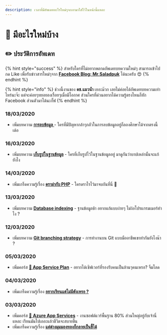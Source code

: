 ```yaml
---
description: เวลาที่มีอัพเดทอะไรใหม่ๆจะเอามาใส่ไว้ในหน้านี้แหละ
---
```


# 📰 มีอะไรใหม่บ้าง

## ✏️ ประวัติการอัพเดท

{% hint style="success" %}
สำหรับใครที่ไม่อยากพลาดอัพเดทบทความใหม่ๆ สามารถเข้าไปกด Like เพื่อรับข่าวสารใหม่ๆจาก [**Facebook Blog: Mr.Saladpuk**](https://www.facebook.com/mr.saladpuk) ได้นะครับ 😍
{% endhint %}

{% hint style="info" %}
ช่วงนี้งานของ **ดช.แมวน้ำ** เยอะม๊วก เลยไม่ค่อยได้อัพเดทบทความเท่าไหร่นะจ๊ะ แต่จะค่อยๆทยอยลงเรื่อยๆเมื่อมีโอกาศ ส่วนใครที่ด่วนอยากได้ความรู้ตรงไหนก็ทัก Facebook ส่วนตัวมาได้นะกั๊ฟ
{% endhint %}

### 18/03/2020

* เพิ่มบทความ [**การลบข้อมูล** ](https://www.saladpuk.com/beginner-1/database-design/delete-records)- ใครที่มีปัญหากล้าๆกลัวในการลบข้อมูลอยู่ก็ลองศึกษาได้จากตรงนี้เด้อ

### 16/03/2020

* เพิ่มบทความ [**เก็บรูปในฐานข้อมูล**](https://www.saladpuk.com/beginner-1/database-design/img-handling) - ใครที่เก็บรูปไว้ในฐานข้อมูลอยู่ มาดูกันว่าบาปเหล่านั้นจะแก้ยังไง

### 14/03/2020

* เพิ่มเกร็ดความรู้เรื่อง [**ดราม่ากับ PHP**](https://www.saladpuk.com/v/tips/php) - ใครดราไรไว้มาจบกันที่นี่ 🤣

### 13/03/2020

* เพิ่มบทความ [**Database indexing**](https://www.saladpuk.com/beginner-1/database-design/database-indexing) - ฐานข้อมูลช้า อยากแก้แบบง่ายๆ ไม่ง้อโปรแกรมเมอร์ทำไง ?

### 12/03/2020

* เพิ่มบทความ [**Git branching strategy**](https://www.saladpuk.com/basic/git/branching-strategy) - การทำงานบน Git แบบมืออาชีพเขาทำกันยังไงน๊า ?

### 05/03/2020

* เพิ่มคอร์ส [**👶 App Service Plan**](https://www.saladpuk.com/cloud/app-service-plan) - อยากได้เซิฟเวอร์ที่รองรับคนเป็นล้านๆคนเหรอ? จิ้มโลด

### 04/03/2020

* เพิ่มเกร็ดความรู้เรื่อง [**อยากเรียนแต่ไม่มีตังเหรอ ?**](https://www.saladpuk.com/v/tips/learning)

### 03/03/2020

* เพิ่มคอร์ส [👶 **Azure App Services**](https://www.saladpuk.com/cloud/azure-app-services) - งานซอฟต์แวร์พื้นฐาน 80% ส่วนใหญ่อยู่กับเจ้านี่แหละ เรียนมันไปเถอะแล้วชีวิตจะสบายขึ้น
* เพิ่มเกร็ดความรู้เรื่อง [**แค่ต่างมุมมองทองก็กลายเป็นขี้ได้**](https://www.saladpuk.com/v/tips/perspective)

